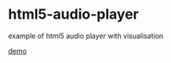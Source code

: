 # html5-audio-player
example of html5 audio player with visualisation

[demo](http://gbiryukov.github.io/player/)
